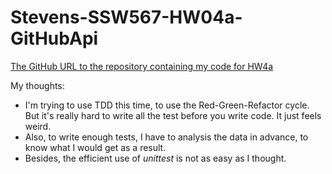 # Stevens-SSW567-HW04a-GitHubApi
[The GitHub URL to the repository containing my code for HW4a](https://github.com/Kybeth/Stevens-SSW567-HW04a-GitHubApi)

My thoughts:

- I'm trying to use TDD this time, to use the Red-Green-Refactor cycle. But it's really hard to write all the test before you write code. It just feels weird. 
- Also, to write enough tests, I have to analysis the data in advance, to know what I would get as a result. 
- Besides, the efficient use of *unittest* is not as easy as I thought.